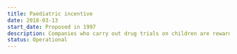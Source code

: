 ```yaml
---
title: Paediatric incentive
date: 2018-03-13
start_date: Proposed in 1997
description: Companies who carry out drug trials on children are rewarded with a period of market excusivity on the drug for adult consumption, under the Modernisation Act.
status: Operational
---
```

